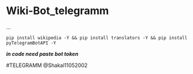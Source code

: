 # Wiki-Bot_telegramm
...

`pip install wikipedia -Y && pip install translators -Y && pip install pyTelegramBotAPI -Y`

***in code need paste bot token***

#TELEGRAMM @Shakal11052002
